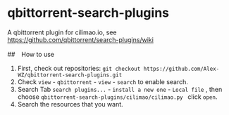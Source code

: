 # qbittorrent-search-plugins

A qbittorrent plugin for cilimao.io, see https://github.com/qbittorrent/search-plugins/wiki

##　How to use
1. First, check out repositories: ```git checkout https://github.com/Alex-WZ/qbittorrent-search-plugins.git ```
2. Check ```view``` - ```qbittorrent``` - ```view``` - ```search``` to enable search.
3. Search Tab ```search plugins...``` - ```install a new one``` - ```Local file``` , then choose  ```qbittorrent-search-plugins/cilimao/cilimao.py ``` click ```open```.
4. Search the resources that you want.
